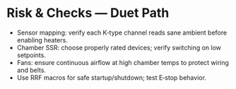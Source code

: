 # Risk & Checks — Duet Path

- Sensor mapping: verify each K‑type channel reads sane ambient before enabling heaters.
- Chamber SSR: choose properly rated devices; verify switching on low setpoints.
- Fans: ensure continuous airflow at high chamber temps to protect wiring and belts.
- Use RRF macros for safe startup/shutdown; test E‑stop behavior.

